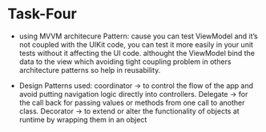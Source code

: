 # Task-Four
- using MVVM architecure Pattern: 
cause you can test ViewModel and it’s not coupled with the UIKit code, you can test it more easily in your unit tests without it affecting the UI code.
althought the ViewModel bind the data to the view which avoiding tight coupling problem in others architecture patterns so help in reusability.


- Design Patterns used: 
 coordinator -> to control the flow of the app and avoid putting navigation logic directly into controllers.
 Delegate ->  for the call back for passing values or methods from one call to another class.
 Decorator -> to extend or alter the functionality of objects at runtime by wrapping them in an object

 

